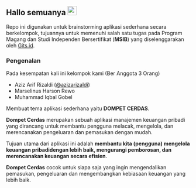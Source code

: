 ## Hallo semuanya <img width="25" src="https://blog.joypixels.com/content/images/2019/06/waving_hand_sign_1024.gif"> 

Repo ini digunakan untuk brainstorming aplikasi sederhana secara berkelompok, tujuannya untuk memenuhi salah satu tugas pada Program Magang dan Studi Independen Bersertifikat (__MSIB__) yang diselenggarakan oleh [Gits.id](https://gits.id/).


###  Pengenalan

Pada kesempatan kali ini kelompok kami (Ber Anggota 3 Orang)
- Aziz Arif Rizaldi ([@azizarizaldi](https://gits.id/))
- Marselinus Harson Rewo 
- Muhammad Iqbal Gobel

Membuat tema aplikasi sederhana yaitu __DOMPET CERDAS__.

__Dompet Cerdas__ merupakan sebuah aplikasi manajemen keuangan pribadi yang dirancang untuk membantu pengguna melacak, mengelola, dan merencanakan pengeluaran dan pemasukan dengan mudah.

Tujuan utama dari aplikasi ini adalah __membantu kita (pengguna) mengelola keuangan pribadidengan lebih baik, mengurangi pemborosan, dan merencanakan keuangan secara efisien__. 

__Dompet Cerdas__ cocok untuk siapa saja yang ingin mengendalikan pemasukan, pengeluaran dan mengembangkan kebiasaan keuangan yang lebih baik.

